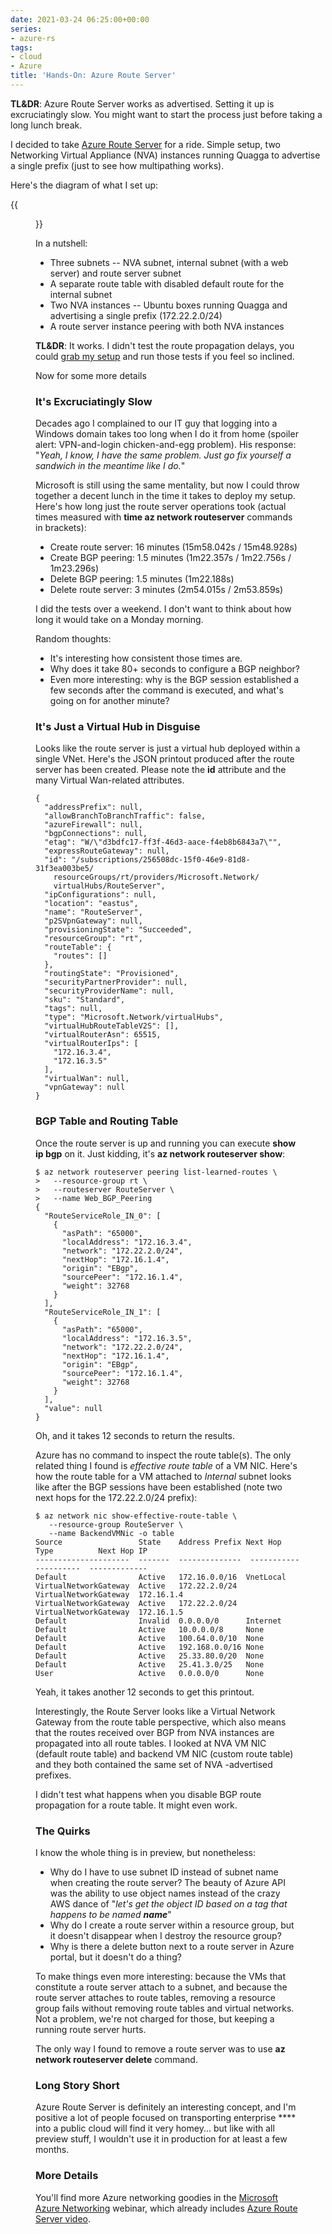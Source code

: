 ```yaml
---
date: 2021-03-24 06:25:00+00:00
series:
- azure-rs
tags:
- cloud
- Azure
title: 'Hands-On: Azure Route Server'
---
```

**TL&DR**: Azure Route Server works as advertised. Setting it up is excruciatingly slow. You might want to start the process just before taking a long lunch break.

I decided to take [Azure Route Server](/2021/03/azure-route-server-behind-the-scenes/) for a ride. Simple setup, two Networking Virtual Appliance (NVA) instances running Quagga to advertise a single prefix (just to see how multipathing works).

Here's the diagram of what I set up:
<!--more-->
{{<figure src="/2021/03/azure-rs-test-setup.png">}}

In a nutshell:

* Three subnets -- NVA subnet, internal subnet (with a web server) and route server subnet
* A separate route table with disabled default route for the internal subnet
* Two NVA instances -- Ubuntu boxes running Quagga and advertising a single prefix (172.22.2.0/24)
* A route server instance peering with both NVA instances

**TL&DR**: It works. I didn't test the route propagation delays, you could [grab my setup](https://github.com/ipspace/pubcloud/tree/master/Azure/route-server) and run those tests if you feel so inclined.

Now for some more details

### It's Excruciatingly Slow

Decades ago I complained to our IT guy that logging into a Windows domain takes too long when I do it from home (spoiler alert: VPN-and-login chicken-and-egg problem). His response: "*Yeah, I know, I have the same problem. Just go fix yourself a sandwich in the meantime like I do.*"

Microsoft is still using the same mentality, but now I could throw together a decent lunch in the time it takes to deploy my setup. Here's how long just the route server operations took (actual times measured with **time az network routeserver** commands in brackets):

* Create route server: 16 minutes (15m58.042s / 15m48.928s)
* Create BGP peering: 1.5 minutes (1m22.357s / 1m22.756s / 1m23.296s)
* Delete BGP peering: 1.5 minutes (1m22.188s)
* Delete route server: 3 minutes (2m54.015s / 2m53.859s)

I did the tests over a weekend. I don't want to think about how long it would take on a Monday morning. 

Random thoughts:

* It's interesting how consistent those times are.
* Why does it take 80+ seconds to configure a BGP neighbor?
* Even more interesting: why is the BGP session established a few seconds after the command is executed, and what's going on for another minute?

### It's Just a Virtual Hub in Disguise

Looks like the route server is just a virtual hub deployed within a single VNet. Here's the JSON printout produced after the route server has been created. Please note the **id** attribute and the many Virtual Wan-related attributes.

```
{
  "addressPrefix": null,
  "allowBranchToBranchTraffic": false,
  "azureFirewall": null,
  "bgpConnections": null,
  "etag": "W/\"d3bdfc17-ff3f-46d3-aace-f4eb8b6843a7\"",
  "expressRouteGateway": null,
  "id": "/subscriptions/256508dc-15f0-46e9-81d8-31f3ea003be5/
    resourceGroups/rt/providers/Microsoft.Network/
    virtualHubs/RouteServer",
  "ipConfigurations": null,
  "location": "eastus",
  "name": "RouteServer",
  "p2SVpnGateway": null,
  "provisioningState": "Succeeded",
  "resourceGroup": "rt",
  "routeTable": {
    "routes": []
  },
  "routingState": "Provisioned",
  "securityPartnerProvider": null,
  "securityProviderName": null,
  "sku": "Standard",
  "tags": null,
  "type": "Microsoft.Network/virtualHubs",
  "virtualHubRouteTableV2S": [],
  "virtualRouterAsn": 65515,
  "virtualRouterIps": [
    "172.16.3.4",
    "172.16.3.5"
  ],
  "virtualWan": null,
  "vpnGateway": null
}
```

### BGP Table and Routing Table

Once the route server is up and running you can execute **show ip bgp** on it. Just kidding, it's **az network routeserver show**:

```
$ az network routeserver peering list-learned-routes \
>   --resource-group rt \
>   --routeserver RouteServer \
>   --name Web_BGP_Peering
{
  "RouteServiceRole_IN_0": [
    {
      "asPath": "65000",
      "localAddress": "172.16.3.4",
      "network": "172.22.2.0/24",
      "nextHop": "172.16.1.4",
      "origin": "EBgp",
      "sourcePeer": "172.16.1.4",
      "weight": 32768
    }
  ],
  "RouteServiceRole_IN_1": [
    {
      "asPath": "65000",
      "localAddress": "172.16.3.5",
      "network": "172.22.2.0/24",
      "nextHop": "172.16.1.4",
      "origin": "EBgp",
      "sourcePeer": "172.16.1.4",
      "weight": 32768
    }
  ],
  "value": null
}
```

Oh, and it takes 12 seconds to return the results.

Azure has no command to inspect the route table(s). The only related thing I found is *effective route table* of a VM NIC. Here's how the route table for a VM attached to *Internal* subnet looks like after the BGP sessions have been established (note two next hops for the 172.22.2.0/24 prefix):

```
$ az network nic show-effective-route-table \
   --resource-group RouteServer \
   --name BackendVMNic -o table
Source                 State    Address Prefix Next Hop Type          Next Hop IP
---------------------  -------  --------------  ---------------------  -------------
Default                Active   172.16.0.0/16  VnetLocal
VirtualNetworkGateway  Active   172.22.2.0/24  VirtualNetworkGateway  172.16.1.4
VirtualNetworkGateway  Active   172.22.2.0/24  VirtualNetworkGateway  172.16.1.5
Default                Invalid  0.0.0.0/0      Internet
Default                Active   10.0.0.0/8     None
Default                Active   100.64.0.0/10  None
Default                Active   192.168.0.0/16 None
Default                Active   25.33.80.0/20  None
Default                Active   25.41.3.0/25   None
User                   Active   0.0.0.0/0      None
```

Yeah, it takes another 12 seconds to get this printout.

Interestingly, the Route Server looks like a Virtual Network Gateway from the route table perspective, which also means that the routes received over BGP from NVA instances are propagated into all route tables. I looked at NVA VM NIC (default route table) and backend VM NIC (custom route table) and they both contained the same set of NVA -advertised prefixes.

I didn't test what happens when you disable BGP route propagation for a route table. It might even work.

### The Quirks

I know the whole thing is in preview, but nonetheless:

* Why do I have to use subnet ID instead of subnet name when creating the route server? The beauty of Azure API was the ability to use object names instead of the crazy AWS dance of "_let's get the object ID based on a tag that happens to be named **name**_"
* Why do I create a route server within a resource group, but it doesn't disappear when I destroy the resource group?
* Why is there a delete button next to a route server in Azure portal, but it doesn't do a thing?

To make things even more interesting: because the VMs that constitute a route server attach to a subnet, and because the route server attaches to route tables, removing a resource group fails without removing route tables and virtual networks. Not a problem, we're not charged for those, but keeping a running route server hurts.

The only way I found to remove a route server was to use **az network routeserver delete** command.

### Long Story Short

Azure Route Server is definitely an interesting concept, and I'm positive a lot of people focused on transporting enterprise \*\*\*\* into a public cloud will find it very homey... but like with all preview stuff, I wouldn't use it in production for at least a few months.

### More Details

You'll find more Azure networking goodies in the [Microsoft Azure Networking](https://www.ipspace.net/Microsoft_Azure_Networking) webinar, which already includes [Azure Route Server video](https://my.ipspace.net/bin/get/AzureNet/4.4%20-%20Azure%20Route%20Server.mp4?doccode=AzureNet).
